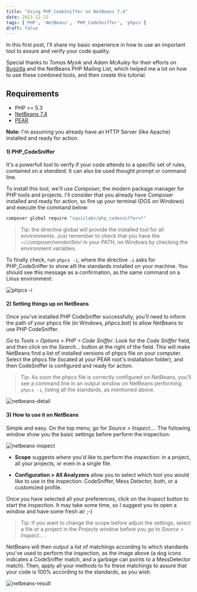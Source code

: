```yaml
---
title: "Using PHP_CodeSniffer on NetBeans 7.4"
date: 2013-12-22
tags: ['PHP', 'NetBeans', 'PHP_CodeSniffer', 'phpcs']
draft: false
---
```


In this first post, I'll share my basic experience in how to use an important tool to assure and verify your code quality.

Special thanks to *Tomas Mysik* and *Adam McAuley* for their efforts on [Bugzilla](https://netbeans.org/bugzilla/) and the NetBeans PHP Mailing List, which helped me a lot on how to use these combined tools, and then create this tutorial.

## Requirements

* PHP >= 5.3
* [NetBeans 7.4](https://netbeans.org/downloads/)
* [PEAR](http://pear.php.net/)


**Note:** I'm assuming you already have an HTTP Server (like Apache) installed and ready for action.

#### 1) PHP_CodeSniffer
It's a powerfull tool to verify if your code attends to a specific set of rules, contained on a *standard*. It can also be used thought prompt or command line.

To install this tool, we'll use _Composer_, the modern package manager for PHP tools and projects. I'll consider that you already have Composer installed and ready for action, so fire up your terminal (DOS on Windows) and execute the command below:

```sh
composer global require "squizlabs/php_codesniffer=*"
```

> Tip: the directive global will provide the installed tool for all environments. Just remember to check that you have the _~/.composer/vendor/bin/_ in your _PATH_, on Windows by checking the environment variables.

To finally check, run `phpcs -i`, where the directive `-i` asks for PHP_CodeSniffer to show alll the standards installed on your machine. You should see this message as a confirmation, as the same command on a Linux environment:

![phpcs -i](/2013/12/22/phpcs_standards.png)


#### 2) Setting things up on NetBeans

Once you've installed PHP CodeSniffer successfully, you'll need to inform the path of your phpcs file (in Windows, *phpcs.bat*) to allow NetBeans to use  PHP CodeSniffer.

Go to *Tools > Options > PHP > Code Sniffer*. Look for the *Code Sniffer* field, and then click on the *Search...* button at the right of the field. This will make NetBeans find a list of installed versions of phpcs file on your computer.
Select the phpcs file (located at your PEAR root's installation folder), and then CodeSniffer is configured and ready for action.

> Tip: As soon the phpcs file is correctly configured on NetBeans, you'll see a command line in an output window on NetBeans performing `phpcs -i`, listing all the standards, as mentioned above.

![netbeans-detail](/2013/12/22/netbeans_phpcs_confirmation.png)

#### 3) How to use it on NetBeans

Simple and easy. On the top menu, go for *Source > Inspect...*. The following window show you the basic settings before perform the inspection:

![netbeans-inspect](/2013/12/22/netbeans_inspect_window.png)

* **Scope** suggests *where* you'd like to perform the inspection: in a project, all your projects, or even in a single file.

* **Configuration > All Analyzers** allow you to select which tool you would like to use in  the inspection: CodeSniffer, Mess Detector, both, or a customized profile.

Once you have selected all your preferences, click on the *Inspect* button to start the inspection. It may take some time, so I suggest you to open a window and have some fresh air ;-)

> Tip: if you want to change the scope before adjust the settings, select a file or a project in the *Projects* window before you go to *Source > Inspect...* .

NetBeans will then output a list of matchings according to which standards you've used to perform the inspection, as the image above (a dog icons indicates a CodeSniffer match, and a garbage can points to a MessDetector match). Then, apply all your methods to fix these matchings to assure that your code is 100% according to the standards, as you wish.

![netbeans-result](/2013/12/22/phpcs_netbeans_analysis.png)
